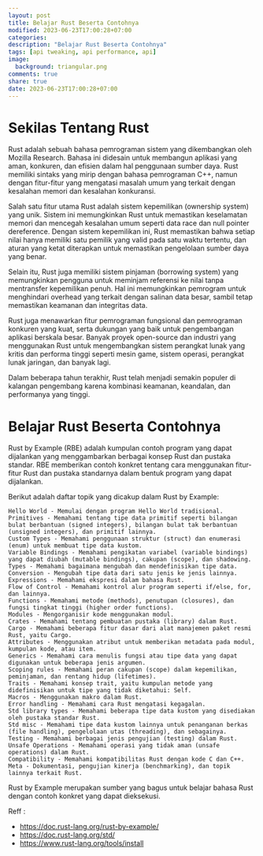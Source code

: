 ```yaml
---
layout: post
title: Belajar Rust Beserta Contohnya
modified: 2023-06-23T17:00:28+07:00
categories:
description: "Belajar Rust Beserta Contohnya"
tags: [api tweaking, api performance, api]
image:
  background: triangular.png
comments: true
share: true
date: 2023-06-23T17:00:28+07:00
---
```


# Sekilas Tentang Rust
Rust adalah sebuah bahasa pemrograman sistem yang dikembangkan oleh Mozilla Research. Bahasa ini didesain untuk membangun aplikasi yang aman, konkuren, dan efisien dalam hal penggunaan sumber daya. Rust memiliki sintaks yang mirip dengan bahasa pemrograman C++, namun dengan fitur-fitur yang mengatasi masalah umum yang terkait dengan kesalahan memori dan kesalahan konkuransi.

Salah satu fitur utama Rust adalah sistem kepemilikan (ownership system) yang unik. Sistem ini memungkinkan Rust untuk memastikan keselamatan memori dan mencegah kesalahan umum seperti data race dan null pointer dereference. Dengan sistem kepemilikan ini, Rust memastikan bahwa setiap nilai hanya memiliki satu pemilik yang valid pada satu waktu tertentu, dan aturan yang ketat diterapkan untuk memastikan pengelolaan sumber daya yang benar.

Selain itu, Rust juga memiliki sistem pinjaman (borrowing system) yang memungkinkan pengguna untuk meminjam referensi ke nilai tanpa mentransfer kepemilikan penuh. Hal ini memungkinkan pemrogram untuk menghindari overhead yang terkait dengan salinan data besar, sambil tetap memastikan keamanan dan integritas data.

Rust juga menawarkan fitur pemrograman fungsional dan pemrograman konkuren yang kuat, serta dukungan yang baik untuk pengembangan aplikasi berskala besar. Banyak proyek open-source dan industri yang menggunakan Rust untuk mengembangkan sistem perangkat lunak yang kritis dan performa tinggi seperti mesin game, sistem operasi, perangkat lunak jaringan, dan banyak lagi.

Dalam beberapa tahun terakhir, Rust telah menjadi semakin populer di kalangan pengembang karena kombinasi keamanan, keandalan, dan performanya yang tinggi.

# Belajar Rust Beserta Contohnya

Rust by Example (RBE) adalah kumpulan contoh program yang dapat dijalankan yang menggambarkan berbagai konsep Rust dan pustaka standar. RBE memberikan contoh konkret tentang cara menggunakan fitur-fitur Rust dan pustaka standarnya dalam bentuk program yang dapat dijalankan.


Berikut adalah daftar topik yang dicakup dalam Rust by Example:

    Hello World - Memulai dengan program Hello World tradisional.
    Primitives - Memahami tentang tipe data primitif seperti bilangan bulat berbantuan (signed integers), bilangan bulat tak berbantuan (unsigned integers), dan primitif lainnya.
    Custom Types - Memahami penggunaan struktur (struct) dan enumerasi (enum) untuk membuat tipe data kustom.
    Variable Bindings - Memahami pengikatan variabel (variable bindings) yang dapat diubah (mutable bindings), cakupan (scope), dan shadowing.
    Types - Memahami bagaimana mengubah dan mendefinisikan tipe data.
    Conversion - Mengubah tipe data dari satu jenis ke jenis lainnya.
    Expressions - Memahami ekspresi dalam bahasa Rust.
    Flow of Control - Memahami kontrol alur program seperti if/else, for, dan lainnya.
    Functions - Memahami metode (methods), penutupan (closures), dan fungsi tingkat tinggi (higher order functions).
    Modules - Mengorganisir kode menggunakan modul.
    Crates - Memahami tentang pembuatan pustaka (library) dalam Rust.
    Cargo - Memahami beberapa fitur dasar dari alat manajemen paket resmi Rust, yaitu Cargo.
    Attributes - Menggunakan atribut untuk memberikan metadata pada modul, kumpulan kode, atau item.
    Generics - Memahami cara menulis fungsi atau tipe data yang dapat digunakan untuk beberapa jenis argumen.
    Scoping rules - Memahami peran cakupan (scope) dalam kepemilikan, peminjaman, dan rentang hidup (lifetimes).
    Traits - Memahami konsep trait, yaitu kumpulan metode yang didefinisikan untuk tipe yang tidak diketahui: Self.
    Macros - Menggunakan makro dalam Rust.
    Error handling - Memahami cara Rust mengatasi kegagalan.
    Std library types - Memahami beberapa tipe data kustom yang disediakan oleh pustaka standar Rust.
    Std misc - Memahami tipe data kustom lainnya untuk penanganan berkas (file handling), pengelolaan utas (threading), dan sebagainya.
    Testing - Memahami berbagai jenis pengujian (testing) dalam Rust.
    Unsafe Operations - Memahami operasi yang tidak aman (unsafe operations) dalam Rust.
    Compatibility - Memahami kompatibilitas Rust dengan kode C dan C++.
    Meta - Dokumentasi, pengujian kinerja (benchmarking), dan topik lainnya terkait Rust.

Rust by Example merupakan sumber yang bagus untuk belajar bahasa Rust dengan contoh konkret yang dapat dieksekusi.

Reff : 
- https://doc.rust-lang.org/rust-by-example/
- https://doc.rust-lang.org/std/
- https://www.rust-lang.org/tools/install
